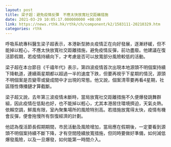 ```yaml
---
layout: post
title: 梁子超：避免疫情反彈　不應太快放寬社交距離措施
date: 2021-03-29 10:05:17.000000000 +08:00
link: https://news.rthk.hk/rthk/ch/component/k2/1583111-20210329.htm
categories: rthk
---
```


呼吸系統專科醫生梁子超表示，本港新型肺炎疫情正在向好發展，逐漸紓緩，但不能掉以輕心，不應太快放寬社交距離措施，避免疫情反彈，前功盡廢。他建議在復活節假期，若疫情持續向下，才考慮是否可以放寬部分風險較低的活動。

梁子超在本台節目《千禧年代》表示，第四波疫情首次出現本地源頭不明個案持續下降軌道，連續兩星期都以超過一半的速度下跌，但要再視乎下星期的情況，源頭不明個案是否變零或變成間中才出現的常態。他又說，個案清零要再看4星期，社區隱性傳播鏈才算截斷。 

梁子超又說，去年第三波疫情未斷時，當局放寬社交距離措施不久便爆發跳舞群組，因此疫情在低點也好，也不能掉以輕心，尤其本港居住環境擠迫，天氣炎熱。依賴空調，鮮風有限，室內聚集場所的風險特別高。若措施放寬得太快，疫情有機會反彈，便會拖慢所有恢復經濟的計劃。

他認為復活節長假期期間，市民活動及風險增加，當局應在假期後，一定要看到源頭不明個案持續不斷下降，才有空間陸續放寬措施，但同時要做好準備，如何減低爆發風險，以及一旦爆發，如何能第一時間介入。
